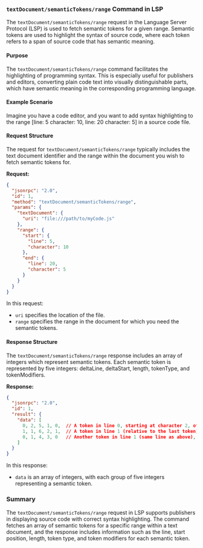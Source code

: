 ### `textDocument/semanticTokens/range` Command in LSP

The `textDocument/semanticTokens/range` request in the Language Server Protocol (LSP) is used to fetch semantic tokens for a given range. Semantic tokens are used to highlight the syntax of source code, where each token refers to a span of source code that has semantic meaning.

#### Purpose

The `textDocument/semanticTokens/range` command facilitates the highlighting of programming syntax. This is especially useful for publishers and editors, converting plain code text into visually distinguishable parts, which have semantic meaning in the corresponding programming language.

#### Example Scenario

Imagine you have a code editor, and you want to add syntax highlighting to the range [line: 5 character: 10, line: 20 character: 5] in a source code file.

#### Request Structure

The request for `textDocument/semanticTokens/range` typically includes the text document identifier and the range within the document you wish to fetch semantic tokens for.

**Request:**

```json
{
  "jsonrpc": "2.0",
  "id": 1,
  "method": "textDocument/semanticTokens/range",
  "params": {
    "textDocument": {
      "uri": "file:///path/to/myCode.js"
    },
    "range": {
      "start": {
        "line": 5,
        "character": 10
      },
      "end": {
        "line": 20,
        "character": 5
      }
    }
  }
}
```

In this request:
- `uri` specifies the location of the file.
- `range` specifies the range in the document for which you need the semantic tokens.

#### Response Structure

The `textDocument/semanticTokens/range` response includes an array of integers which represent semantic tokens. Each semantic token is represented by five integers: deltaLine, deltaStart, length, tokenType, and tokenModifiers.

**Response:**

```json
{
  "jsonrpc": "2.0",
  "id": 1,
  "result": {
    "data": [
      0, 2, 5, 1, 0,  // A token in line 0, starting at character 2, of length 5, of type 1
      1, 1, 6, 2, 1,  // A token in line 1 (relative to the last token), starting at character 1 (relative), of length 6, of type 2, with modifier 1
      0, 1, 4, 3, 0   // Another token in line 1 (same line as above), starting +1 characters after, of length 4, of type 3
    ]
  }
}
```

In this response:
- `data` is an array of integers, with each group of five integers representing a semantic token.

### Summary

The `textDocument/semanticTokens/range` request in LSP supports publishers in displaying source code with correct syntax highlighting. The command fetches an array of semantic tokens for a specific range within a text document, and the response includes information such as the line, start position, length, token type, and token modifiers for each semantic token.